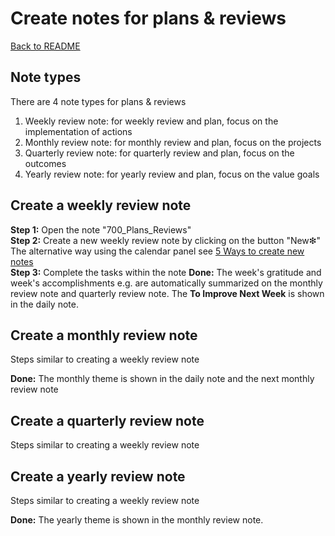 # Create notes for plans & reviews
[Back to README](../../README.md)



## Note types

There are 4 note types for plans & reviews

1. Weekly review note: for weekly review and plan, focus on the implementation of actions
2. Monthly review note: for monthly review and plan, focus on the projects
3. Quarterly review note: for quarterly review and plan, focus on the outcomes
4. Yearly review note: for yearly review and plan, focus on the value goals



## Create a weekly review note

**Step 1:** Open the note "700_Plans_Reviews"  
**Step 2:** Create a new weekly review note by clicking on the button "New❇"  
The alternative way using the calendar panel see [5 Ways to create new notes](QS_a1_5_Ways_to_create_new_notes.md)   
**Step 3:** Complete the tasks within the note
**Done:** The week's gratitude and week's accomplishments e.g. are automatically summarized on the monthly review note and quarterly review note. The **To Improve Next Week** is shown in the daily note. 

## Create a monthly review note

Steps similar to creating a weekly review note

**Done:** The monthly theme is shown in the daily note and the next monthly review note

## Create a quarterly review note

Steps similar to creating a weekly review note

## Create a yearly review note

Steps similar to creating a weekly review note

**Done:** The yearly theme is shown in the monthly review note. 

